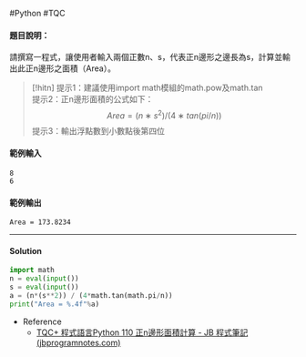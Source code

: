 #Python #TQC 
#### 題目說明：

請撰寫一程式，讓使用者輸入兩個正數n、s，代表正n邊形之邊長為s，計算並輸出此正n邊形之面積（Area）。

> [!hitn]
> 提示1：建議使用import math模組的math.pow及math.tan  
> 提示2：正n邊形面積的公式如下：
> $$Area=(n∗s^2)/(4∗tan(pi/n)) $$
> 提示3：輸出浮點數到小數點後第四位

#### 範例輸入

```
8
6
```

#### 範例輸出

```
Area = 173.8234
```

---
#### Solution
```python linenums="1"
import math
n = eval(input())
s = eval(input())
a = (n*(s**2)) / (4*math.tan(math.pi/n))
print("Area = %.4f"%a)

```
- Reference
	- [TQC+ 程式語言Python 110 正n邊形面積計算 - JB 程式筆記 (jbprogramnotes.com)](https://jbprogramnotes.com/2020/05/tqc-%e7%a8%8b%e5%bc%8f%e8%aa%9e%e8%a8%80python-110-%e6%ad%a3n%e9%82%8a%e5%bd%a2%e9%9d%a2%e7%a9%8d%e8%a8%88%e7%ae%97/)